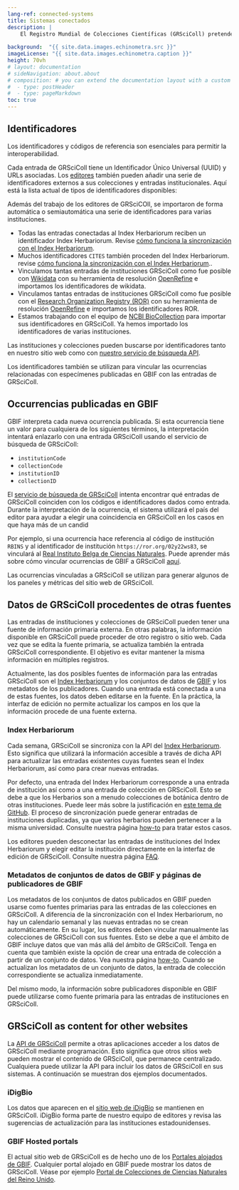 ```yaml
---
lang-ref: connected-systems
title: Sistemas conectados
description: |
    El Registro Mundial de Colecciones Científicas (GRSciColl) pretende mejorar la interoperabilidad e interactúa con otros sistemas.
    
background:  "{{ site.data.images.echinometra.src }}"
imageLicense: "{{ site.data.images.echinometra.caption }}"
height: 70vh
# layout: documentation
# sideNavigation: about.about
# composition: # you can extend the documentation layout with a custom composition
#  - type: postHeader
#  - type: pageMarkdown
toc: true
---
```


## Identificadores

Los identificadores y códigos de referencia son esenciales para permitir la interoperabilidad.

Cada entrada de GRSciColl tiene un Identificador Único Universal (UUID) y URLs asociadas. Los [editores](/es/how-to#convertirse-en-editor) también pueden añadir una serie de identificadores externos a sus colecciones y entradas institucionales.
Aquí está la lista actual de tipos de identificadores disponibles:

<ul id="identifierEnums"></ul>

<script>
    // Function to fetch and display data
    function fetchAndDisplayIdentifiers() {
        const url = 'https://api.gbif.org/v1/enumeration/basic/IdentifierType';
        const identifierEnumsList = document.getElementById('identifierEnums');
        fetch(url)
            .then(response => {
                if (!response.ok) {
                    throw new Error(`Network response was not ok: ${response.status}`);
                }
                return response.json();
            })
            .then(data => {
                // Clear any existing list items
                identifierEnumsList.innerHTML = '';
                // Iterate through the array and create list items
                data.forEach(identifier => {
                    const listItem = document.createElement('li');
                    listItem.textContent = identifier;
                    identifierEnumsList.appendChild(listItem);
                });
            })
            .catch(error => {
                console.error('Error fetching data:', error);
            });
    }
    // Call the function to fetch and display data when the page loads
    fetchAndDisplayIdentifiers();
</script>


Además del trabajo de los editores de GRSciCOll, se importaron de forma automática o semiautomática una serie de identificadores para varias instituciones.
* Todas las entradas conectadas al Index Herbariorum reciben un identificador Index Herbariorum. Revise [cómo funciona la sincronización con el Index Herbariorum](/about#index-herbariorum).
* Muchos identificadores `CITES` también proceden del Index Herbariorum. revise [cómo funciona la sincronización con el Index Herbariorum](/about#index-herbariorum)..
* Vinculamos tantas entradas de instituciones GRSciColl como fue posible con [Wikidata](https://www.wikidata.org/) con su herramienta de resolución [OpenRefine](https://openrefine.org) e importamos los identificadores de wikidata.
* Vinculamos tantas entradas de instituciones GRSciColl como fue posible con el [Research Organization Registry (ROR)](https://ror.org) con su herramienta de resolución [OpenRefine](https://openrefine.org) e importamos los identificadores ROR.
* Estamos trabajando con el equipo de [NCBI BioCollection](https://www.ncbi.nlm.nih.gov/biocollections) para importar sus identificadores en GRSciColl. Ya hemos importado los identificadores de varias instituciones.

Las instituciones y colecciones pueden buscarse por identificadores tanto en nuestro sitio web como con [nuestro servicio de búsqueda API](https://www.gbif.org/developer/registry#lookup).

Los identificadores también se utilizan para vincular las ocurrencias relacionadas con especímenes publicadas en GBIF con las entradas de GRSciColl.

## Occurrencias publicadas en GBIF

GBIF interpreta cada nueva ocurrencia publicada. Si esta ocurrencia tiene un valor para cualquiera de los siguientes términos, la interpretación intentará enlazarlo con una entrada GRSciColl usando el servicio de búsqueda de GRSciColl:
* `institutionCode`
* `collectionCode`
* `institutionID`
* `collectionID`

El [servicio de búsqueda de GRSciColl](https://www.gbif.org/developer/registry#lookup) intenta encontrar qué entradas de GRSciColl coinciden con los códigos e identificadores dados como entrada. Durante la interpretación de la ocurrencia, el sistema utilizará el país del editor para ayudar a elegir una coincidencia en GRSciColl en los casos en que haya más de un candid

Por ejemplo, si una ocurrencia hace referencia al código de institución `RBINS` y al identificador de institución `https://ror.org/02y22ws83`, se vinculará al [Real Instituto Belga de Ciencias Naturales](http://grscicoll.org/institution/royal-belgian-institute-natural-sciences).
Puede aprender más sobre cómo vincular ocurrencias de GBIF a GRSciColl [aquí](/es/how-to#how-to-link-specimen-related-occurrences-published-on-gbif-to-grscicoll-entries).

Las ocurrencias vinculadas a GRSciColl se utilizan para generar algunos de los paneles y métricas del sitio web de GRSciColl.

## Datos de GRSciColl procedentes de otras fuentes

Las entradas de instituciones y colecciones de GRSciColl pueden tener una fuente de información primaria externa. En otras palabras, la información disponible en GRSciColl puede proceder de otro registro o sitio web. Cada vez que se edita la fuente primaria, se actualiza también la entrada GRSciColl correspondiente.
El objetivo es evitar mantener la misma información en múltiples registros.

Actualmente, las dos posibles fuentes de información para las entradas GRSciColl son el [Index Herbariorum](https://sweetgum.nybg.org/science/ih/) y los conjuntos de datos de [GBIF](https://www.gbif.org) y los metadatos de los publicadores.
Cuando una entrada está conectada a una de estas fuentes, los datos deben editarse en la fuente. En la práctica, la interfaz de edición no permite actualizar los campos en los que la información procede de una fuente externa.

### Index Herbariorum

Cada semana, GRSciColl se sincroniza con la API del [Index Herbariorum](https://sweetgum.nybg.org/science/ih/). Esto significa que utilizará la información accesible a través de dicha API para actualizar las entradas existentes cuyas fuentes sean el Index Herbariorum, así como para crear nuevas entradas.

Por defecto, una entrada del Index Herbariorum corresponde a una entrada de institución así como a una entrada de colección en GRSciColl. Esto se debe a que los Herbarios son a menudo colecciones de botánica dentro de otras instituciones. Puede leer más sobre la justificación en [este tema de GitHub](https://github.com/gbif/registry/issues/167).
El proceso de sincronización puede generar entradas de instituciones duplicadas, ya que varios herbarios pueden pertenecer a la misma universidad. Consulte nuestra página [how-to](/es/how-to#how-to-use-the-grscicoll-editing-interface) para tratar estos casos.

Los editores pueden desconectar las entradas de instituciones del Index Herbariorum y elegir editar la institución directamente en la interfaz de edición de GRSciColl. Consulte nuestra página [FAQ](/es/faq#Cómo-vincular-ocurrencias-relacionadas-con-especímenes-publicadas-en-GBIF-con-entradas-de-GRSciColl).

### Metadatos de conjuntos de datos de GBIF y páginas de publicadores de GBIF

Los metadatos de los conjuntos de datos publicados en GBIF pueden usarse como fuentes primarias para las entradas de las colecciones en GRSciColl. A diferencia de la sincronización con el Index Herbariorum, no hay un calendario semanal y las nuevas entradas no se crean automáticamente.
En su lugar, los editores deben vincular manualmente las colecciones de GRSciColl con sus fuentes. Esto se debe a que el ámbito de GBIF incluye datos que van más allá del ámbito de GRSciColl. Tenga en cuenta que también existe la opción de crear una entrada de colección a partir de un conjunto de datos. Vea nuestra página [how-to](/es/how-to#how-to-use-the-grscicoll-editing-interface).
Cuando se actualizan los metadatos de un conjunto de datos, la entrada de colección correspondiente se actualiza inmediatamente.

Del mismo modo, la información sobre publicadores disponible en GBIF puede utilizarse como fuente primaria para las entradas de instituciones en GRSciColl.

## GRSciColl as content for other websites

La [API de GRSciColl](/api) permite a otras aplicaciones acceder a los datos de GRSciColl mediante programación. Esto significa que otros sitios web pueden mostrar el contenido de GRSciColl, que permanece centralizado. Cualquiera puede utilizar la API para incluir los datos de GRSciColl en sus sistemas. A continuación se muestran dos ejemplos documentados.

### iDigBio

Los datos que aparecen en el [sitio web de iDigBio](https://www.idigbio.org/portal/collections) se mantienen en GRSciColl. iDigBio forma parte de nuestro equipo de editores y revisa las sugerencias de actualización para las instituciones estadounidenses.

### GBIF Hosted portals

El actual sitio web de GRSciColl es de hecho uno de los [Portales alojados de GBIF](https://www.gbif.org/hosted-portals). Cualquier portal alojado en GBIF puede mostrar los datos de GRSciColl. Véase por ejemplo [Portal de Colecciones de Ciencias Naturales del Reino Unido](https://data.dissco-uk.org).
